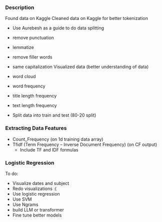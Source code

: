 ### Description
Found data on Kaggle
Cleaned data on Kaggle for better tokenization
- Use Aurebesh as a guide to do data splitting
- remove punctuation
- lemmatize
- remove filler words
- same capitalization
Visualized data (better understanding of data)
- word cloud
- word frequency
- title length frequency
- text length frequency

- Split data into train and test (80-20 split)

### Extracting Data Features
- Count_Frequency (on 1d training data array)
- Tfidf (Term Frequency – Inverse Document Frequency) (on CF output)
  - Include TF and IDF formulas

### Logistic Regression

To do:
- Visualize dates and subject
- Redo visualizations :(
- Use logistic regression
- Use SVM
- Use Ngrams
- build LLM or transformer
- Fine tune better models


